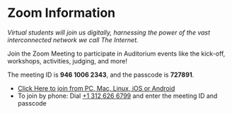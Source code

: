 # Zoom Information
_Virtual students will join us digitally, harnessing the power of the vast interconnected network we call The Internet._

Join the Zoom Meeting to participate in Auditorium events like the kick-off, workshops, activities, judging, and more!

The meeting ID is **946 1006 2343**, and the passcode is **727891**.

- [Click Here to join from PC, Mac, Linux, iOS or Android](https://hyland.zoom.us/j/94610062343?pwd=VnZXQkozdkgzQkhSOFU5aVFCcWJxQT09)
- To join by phone: Dial [+1 312 626 6799](tel:+13126266799) and enter the meeting ID and passcode
